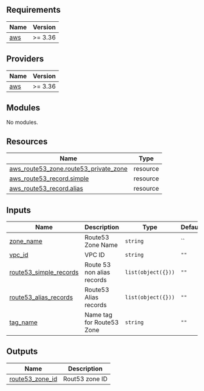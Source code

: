 <!-- BEGIN_TF_DOCS -->
## Requirements

| Name | Version |
|------|---------|
| <a name="requirement_aws"></a> [aws](#requirement\_aws) | >= 3.36 |

## Providers

| Name | Version |
|------|---------|
| <a name="provider_aws"></a> [aws](#provider\_aws) | >= 3.36 |

## Modules

No modules.

## Resources

| Name | Type |
|------|------|
| [aws_route53_zone.route53_private_zone](https://registry.terraform.io/providers/hashicorp/aws/latest/docs/resources/route53_zone) | resource |
| [aws_route53_record.simple](https://registry.terraform.io/providers/hashicorp/aws/latest/docs/resources/route53_record) | resource |
| [aws_route53_record.alias](https://registry.terraform.io/providers/hashicorp/aws/latest/docs/resources/route53_record) | resource |

## Inputs

| Name | Description | Type | Default | Required |
|------|-------------|------|---------|:--------:|
| <a name="input_zone_name"></a> [zone\_name](#input\_zone\_name) | Route53 Zone Name | `string` | `` | yes |
| <a name="input_vpc_id"></a> [vpc\_id](#input\_vpc\_id) | VPC ID | `string` | `""` | yes |
| <a name="input_route53_simple_records"></a> [route53\_simple\_records](#input\_route53\_simple\_records) | Route 53 non alias records | `list(object({}))` | `""` | no |
| <a name="input_route53_alias_records"></a> [route53\_alias\_records](#input\_route53\_alias\_records) | Route53 Alias records | `list(object({}))` | `""` | no |
| <a name="input_tag_name"></a> [tag\_name](#input\_tag\_name) | Name tag for Route53 Zone | `string` | `""` | no |


## Outputs

| Name | Description |
|------|-------------|
| <a name="output_route53_zone_id"></a> [route53\_zone\_id](#output\_route53\_zone\_id) | Rout53 zone ID |
<!-- END_TF_DOCS -->
